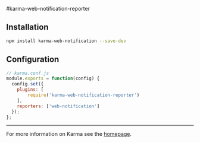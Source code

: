 #karma-web-notification-reporter

## Installation

```bash
npm install karma-web-notification --save-dev
```

## Configuration

```js
// karma.conf.js
module.exports = function(config) {
  config.set({
    plugins: [
        require('karma-web-notification-reporter')
    ],
    reporters: ['web-notification']
  });
};
```

----

For more information on Karma see the [homepage].

[homepage]: http://karma-runner.github.com